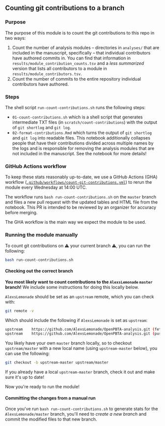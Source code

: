 ## Counting git contributions to a branch

### Purpose

The purpose of this module is to count the git contributions to this repo in two ways:

1. Count the number of analysis modules – directories in `analyses/` that are included in the manuscript, specifically – that individual contributors have authored commits in. 
  You can find that information in `results/module_contribution_counts.tsv` and a _less summarized_ version that lists all contributors to a module in `results/module_contributors.tsv`.
2. Count the number of commits to the entire repository individual contributors have authored.

### Steps

The shell script `run-count-contributions.sh` runs the following steps:

* `01-count-contributions.sh` which is a shell script that generates intermediate TXT files (in `scratch/count-contributions`) with the output of `git shortlog` and `git log`.
* `02-format-contributions.Rmd` which turns the output of `git shortlog` and `git log` into readable files. 
This notebook additionally collapses people that have their contributions divided across multiple names by the logs and is responsible for removing the analysis modules that are not included in the manuscript. 
See the notebook for more details!

### GitHub Actions workflow

To keep these stats reasonably up-to-date, we use a GitHub Actions (GHA) workflow ([`.github/workflows/count-git-contributions.yml`](https://github.com/AlexsLemonade/OpenPBTA-analysis/blob/master/.github/workflows/count-git-contributions.yml)) to rerun the module every Wednesday at 14:00 UTC.

The workflow runs `bash run-count-contributions.sh` on the `master` branch and files a new pull request with the updated tables and HTML file from the notebook.
This PR is intended to be reviewed by an organizer for accuracy before merging.

The GHA workflow is the main way we expect the module to be used.

### Running the module manually

To count git contributions on :warning: your current branch :warning:, you can run the following:

```sh
bash run-count-contributions.sh
```

#### Checking out the correct branch

**You most likely want to count contributions to the `AlexsLemonade` `master` branch!**
We include some instructions for doing this locally below.

`AlexsLemonade` should be set as an `upstream` remote, which you can check with:

```sh
git remote -v
```

Which should include the following if `AlexsLemonade` is set as `upstream`:

```sh
upstream	https://github.com/AlexsLemonade/OpenPBTA-analysis.git (fetch)
upstream	https://github.com/AlexsLemonade/OpenPBTA-analysis.git (push)
```

You likely have your own `master` branch locally, so to checkout `upstream/master` with a new local name (using `upstream-master` below), you can use the following:

```sh
git checkout -b upstream-master upstream/master
```

If you already have a local `upstream-master` branch, check it out and make sure it's up to date!

Now you're ready to run the module!

#### Committing the changes from a manual run

Once you've run `bash run-count-contributions.sh` to generate stats for the `AlexsLemonade/master` branch, you'll need to _create a new branch_ and commit the modified files to that new branch.

